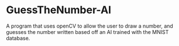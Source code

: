 # GuessTheNumber-AI
A program that uses openCV to allow the user to draw a number, and guesses the number written based off an AI trained with the MNIST database.
